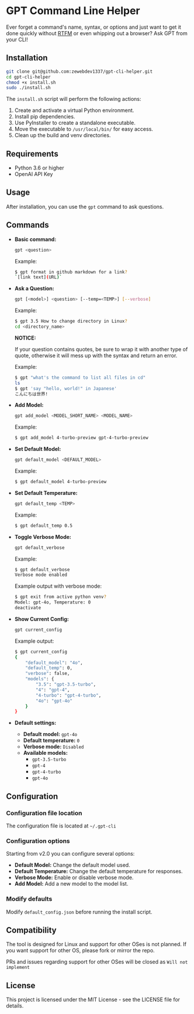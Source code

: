 # GPT Command Line Helper

Ever forget a command's name, syntax, or options and just want to get it done quickly without [RTFM](https://en.wikipedia.org/wiki/RTFM) or even whipping out a browser? Ask GPT from your CLI!

## Installation

```bash
git clone git@github.com:zewebdev1337/gpt-cli-helper.git
cd gpt-cli-helper
chmod +x install.sh
sudo ./install.sh
```

The `install.sh` script will perform the following actions:

1. Create and activate a virtual Python environment.
2. Install pip dependencies.
3. Use PyInstaller to create a standalone executable.
4. Move the executable to `/usr/local/bin/` for easy access.
5. Clean up the build and venv directories.

## Requirements

- Python 3.6 or higher
- OpenAI API Key

## Usage

After installation, you can use the `gpt` command to ask questions.
## Commands

- **Basic command:**

  ```bash
  gpt <question>
  ```

  Example:
  ```bash
  $ gpt format in github markdown for a link?
  `[link text](URL)`
  ```

- **Ask a Question:**
  ```bash
  gpt [<model>] <question> [--temp=<TEMP>] [--verbose]
  ```
  Example:
  ```bash
  $ gpt 3.5 How to change directory in Linux?
  cd <directory_name>
  ```
  **NOTICE:**
  
  If your question contains quotes, be sure to wrap it with another type of quote, otherwise it will mess up with the syntax and return an error.

  Example:
  ```bash
  $ gpt "what's the command to list all files in cd"
  ls
  $ gpt 'say "hello, world!" in Japanese'
  こんにちは世界!
  ```

- **Add Model:**
  ```bash
  gpt add_model <MODEL_SHORT_NAME> <MODEL_NAME>
  ```
  Example:
  ```bash
  $ gpt add_model 4-turbo-preview gpt-4-turbo-preview
  ```

- **Set Default Model:**
  ```bash
  gpt default_model <DEFAULT_MODEL>
  ```
  Example:
  ```bash
  $ gpt default_model 4-turbo-preview
  ```

- **Set Default Temperature:**
  ```bash
  gpt default_temp <TEMP>
  ```
  Example:
  ```bash
  $ gpt default_temp 0.5
  ```

- **Toggle Verbose Mode:**
  ```bash
  gpt default_verbose
  ```
  Example:
  ```bash
  $ gpt default_verbose
  Verbose mode enabled
  ```
  Example output with verbose mode:
  ```bash
  $ gpt exit from active python venv?
  Model: gpt-4o, Temperature: 0
  deactivate
  ```

- **Show Current Config:**
  ```bash
  gpt current_config
  ```
  Example output:
  ```bash
  $ gpt current_config
  {
      "default_model": "4o",
      "default_temp": 0,
      "verbose": false,
      "models": {
          "3.5": "gpt-3.5-turbo",
          "4": "gpt-4",
          "4-turbo": "gpt-4-turbo",
          "4o": "gpt-4o"
      }
  }
  ```
- **Default settings:**
  - **Default model:** `gpt-4o`
  - **Default temperature:** `0`
  - **Verbose mode:** `Disabled`
  - **Available models:**
    - `gpt-3.5-turbo`
    - `gpt-4`
    - `gpt-4-turbo`
    - `gpt-4o`
## Configuration

### Configuration file location

The configuration file is located at `~/.gpt-cli`

### Configuration options

Starting from v2.0 you can configure several options:

- **Default Model:** Change the default model used.
- **Default Temperature:** Change the default temperature for responses.
- **Verbose Mode:** Enable or disable verbose mode.
- **Add Model:** Add a new model to the model list.

### Modify defaults

Modify `default_config.json` before running the install script.

## Compatibility

The tool is designed for Linux and support for other OSes is not planned. 
If you want support for other OS, please fork or mirror the repo. 

PRs and issues regarding support for other OSes will be closed as `Will not implement`

## License

This project is licensed under the MIT License - see the LICENSE file for details.
